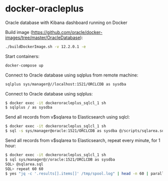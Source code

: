 # docker-oracleplus
Oracle database with Kibana dashboard running on Docker

Build image (https://github.com/oracle/docker-images/tree/master/OracleDatabase):
```bash
./buildDockerImage.sh -v 12.2.0.1 -e
```
Start containers:
```bash
docker-compose up
```

Connect to Oracle database using sqlplus from remote machine:
```bash
sqlplus sys/manager@//localhost:1521/ORCLCDB as sysdba
```

Connect to Oracle database using sqlplus:
```bash
$ docker exec -it dockeroracleplus_sqlcl_1 sh
$ sqlplus / as sysdba
```

Send all records from v$sqlarea to Elasticsearch using sqlcl:
```bash
$ docker exec -it dockeroracleplus_sqlcl_1 sh
$ sql -s sys/manager@oracle:1521/ORCLCDB as sysdba @/scripts/sqlarea.sql | jq -c '.results[].items[]' > /tmp/sqlarea.json
```

Send all records from v$sqlarea to Elasticsearch, repeat every minute, for 1 hour:
```bash
$ docker exec -it dockeroracleplus_sqlcl_1 sh
$ sql sys/manager@//oracle:1521/ORCLCDB as sysdba
SQL> @sqlarea.sql
SQL> repeat 60 60
$ yes "jq -c '.results[].items[]' /tmp/spool.log" | head -n 60 | parallel -j1 --delay 60 > /tmp/sqlarea.json
```
